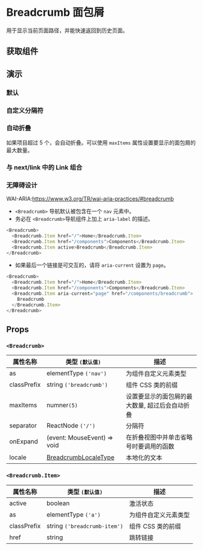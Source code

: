 # Breadcrumb 面包屑

用于显示当前页面路径，并能快速返回到历史页面。

## 获取组件

<!--{include:(components/breadcrumb/fragments/import.md)}-->

## 演示

### 默认

<!--{include:`basic.md`}-->

### 自定义分隔符

<!--{include:`separator.md`}-->

### 自动折叠

如果项目超过 5 个，会自动折叠。可以使用 `maxItems` 属性设置要显示的面包屑的最大数量。

<!--{include:`max-items.md`}-->

### 与 next/link 中的 Link 组合

<!--{include:`with-router.md`}-->

### 无障碍设计

WAI-ARIA:https://www.w3.org/TR/wai-aria-practices/#breadcrumb

- `<Breadcrumb>` 导航默认被包含在一个 `nav` 元素中。
- 务必在 `<Breadcrumb>`导航组件上加上 `aria-label` 的描述。

```js
<Breadcrumb>
  <Breadcrumb.Item href="/">Home</Breadcrumb.Item>
  <Breadcrumb.Item href="/components">Components</Breadcrumb.Item>
  <Breadcrumb.Item active>Breadcrumb</Breadcrumb.Item>
</Breadcrumb>
```

- 如果最后一个链接是可交互的，请将 `aria-current` 设置为 `page`。

```js
<Breadcrumb>
  <Breadcrumb.Item href="/">Home</Breadcrumb.Item>
  <Breadcrumb.Item href="/components">Components</Breadcrumb.Item>
  <Breadcrumb.Item aria-current="page" href="/components/breadcrumb">
    Breadcrumb
  </Breadcrumb.Item>
</Breadcrumb>
```

## Props

### `<Breadcrumb>`

| 属性名称    | 类型 `(默认值)`                                    | 描述                                           |
| ----------- | -------------------------------------------------- | ---------------------------------------------- |
| as          | elementType `('nav')`                              | 为组件自定义元素类型                           |
| classPrefix | string `('breadcrumb')`                            | 组件 CSS 类的前缀                              |
| maxItems    | numner`(5)`                                        | 设置要显示的面包屑的最大数量, 超过后会自动折叠 |
| separator   | ReactNode `('/')`                                  | 分隔符                                         |
| onExpand    | (event: MouseEvent) => void                        | 在折叠视图中并单击省略号时要调用的函数         |
| locale      | [BreadcrumbLocaleType](/zh/guide/i18n/#breadcrumb) | 本地化的文本                                   |

### `<Breadcrumb.Item>`

| 属性名称    | 类型 `(默认值)`              | 描述                 |
| ----------- | ---------------------------- | -------------------- |
| active      | boolean                      | 激活状态             |
| as          | elementType `('a')`          | 为组件自定义元素类型 |
| classPrefix | string `('breadcrumb-item')` | 组件 CSS 类的前缀    |
| href        | string                       | 跳转链接             |
